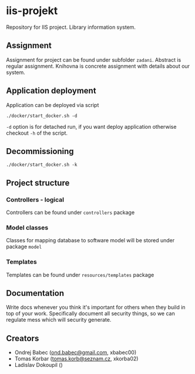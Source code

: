 # iis-projekt

Repository for IIS project. Library information system.

## Assignment

Assignment for project can be found under subfolder `zadani`. Abstract is regular assignment. Knihovna is concrete
assignment with details about our system.

## Application deployment
Application can be deployed via script
```
./docker/start_docker.sh -d
```
`-d` option is for detached run, if you want deploy application otherwise checkout `-h` of the script.

## Decommissioning
```
./docker/start_docker.sh -k
```

## Project structure
### Controllers - logical 
Controllers can be found under `controllers` package
### Model classes
Classes for mapping database to software model will be stored under package `model`
### Templates
Templates can be found under `resources/templates` package

## Documentation
Write docs whenever you think it's important for others when they build in top of your work. Specifically document
all security things, so we can regulate mess which will security generate.

## Creators

- Ondrej Babec (ond.babec@gmail.com, xbabec00)
- Tomas Korbar (tomas.korb@seznam.cz, xkorba02)
- Ladislav Dokoupil ()
